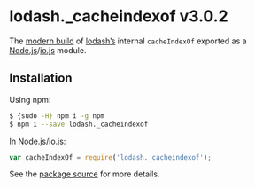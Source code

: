 # lodash._cacheindexof v3.0.2

The [modern build](https://github.com/lodash/lodash/wiki/Build-Differences) of [lodash’s](https://lodash.com/)
internal `cacheIndexOf` exported as a [Node.js](http://nodejs.org/)/[io.js](https://iojs.org/) module.

## Installation

Using npm:

```bash
$ {sudo -H} npm i -g npm
$ npm i --save lodash._cacheindexof
```

In Node.js/io.js:

```js
var cacheIndexOf = require('lodash._cacheindexof');
```

See the [package source](https://github.com/lodash/lodash/blob/3.0.2-npm-packages/lodash._cacheindexof) for more
details.
